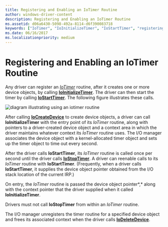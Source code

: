 ```yaml
---
title: Registering and Enabling an IoTimer Routine
author: windows-driver-content
description: Registering and Enabling an IoTimer Routine
ms.assetid: d06a6430-5098-492a-8114-d6f390083718
keywords: ["IoTimer", "IoInitializeTimer", "IoStartTimer", "registering IoTimer routines"]
ms.date: 06/16/2017
ms.localizationpriority: medium
---
```


# Registering and Enabling an IoTimer Routine





Any driver can register an [*IoTimer*](https://msdn.microsoft.com/library/windows/hardware/ff550381) routine, after it creates one or more device objects, by calling [**IoInitializeTimer**](https://msdn.microsoft.com/library/windows/hardware/ff549344). The driver can then start the timer by calling [**IoStartTimer**](https://msdn.microsoft.com/library/windows/hardware/ff550373). The following figure illustrates these calls.

![diagram illustrating using an iotimer routine](images/3iotmer.png)

After calling [**IoCreateDevice**](https://msdn.microsoft.com/library/windows/hardware/ff548397) to create device objects, a driver can call **IoInitializeTimer** with the entry point of its *IoTimer* routine, along with pointers to a driver-created device object and a context area in which the driver maintains whatever context its *IoTimer* routine uses. The I/O manager associates the device object with a kernel-allocated timer object and sets up the timer object to time out every second.

After the driver calls **IoStartTimer**, its *IoTimer* routine is called once per second until the driver calls [**IoStopTimer**](https://msdn.microsoft.com/library/windows/hardware/ff550377). A driver can reenable calls to its *IoTimer* routine with **IoStartTimer**. (Frequently, when a driver calls **IoStartTimer**, it supplies the device object pointer obtained from the I/O stack location of the current IRP.)

On entry, the *IoTimer* routine is passed the device object pointer*,* along with the context pointer that the driver supplied when it called **IoInitializeTimer**.

Drivers must not call **IoStopTimer** from within an *IoTimer* routine.

The I/O manager unregisters the timer routine for a specified device object and frees its associated context when the driver calls [**IoDeleteDevice**](https://msdn.microsoft.com/library/windows/hardware/ff549083).

 

 




